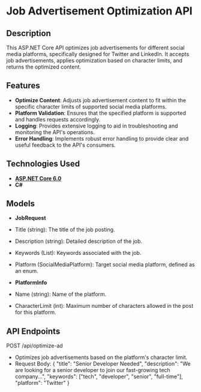 # Job Advertisement Optimization API

## Description
This ASP.NET Core API optimizes job advertisements for different social media platforms, specifically designed for Twitter and LinkedIn. It accepts job advertisements, applies optimization based on character limits, and returns the optimized content.

## Features
- **Optimize Content**: Adjusts job advertisement content to fit within the specific character limits of supported social media platforms.
- **Platform Validation**: Ensures that the specified platform is supported and handles requests accordingly.
- **Logging**: Provides extensive logging to aid in troubleshooting and monitoring the API's operations.
- **Error Handling**: Implements robust error handling to provide clear and useful feedback to the API's consumers.

## Technologies Used
- **[ASP.NET Core 6.0](https://dotnet.microsoft.com/download/dotnet/6.0)**
- **C#**

## Models
- **JobRequest**
- Title (string): The title of the job posting.
- Description (string): Detailed description of the job.
- Keywords (List<string>): Keywords associated with the job.
- Platform (SocialMediaPlatform): Target social media platform, defined as an enum.
  
- **PlatformInfo**
- Name (string): Name of the platform.
- CharacterLimit (int): Maximum number of characters allowed in the post for this platform.

## API Endpoints
  POST /api/optimize-ad
- Optimizes job advertisements based on the platform's character limit.
- Request Body: {
  "title": "Senior Developer Needed",
  "description": "We are looking for a senior developer to join our fast-growing tech company...",
  "keywords": ["tech", "developer", "senior", "full-time"],
  "platform": "Twitter"
}


